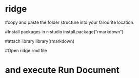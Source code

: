 # ridge
#copy and paste the folder structure into your farourite location.

#Install packages in r-studio
	install.package("rmarkdown")

#attach library
	library(rmarkdown)

#Open ridge.rmd file
# and execute Run Document